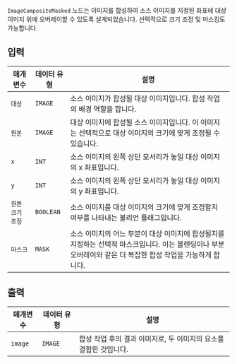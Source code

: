`ImageCompositeMasked` 노드는 이미지를 합성하여 소스 이미지를 지정된 좌표에 대상 이미지 위에 오버레이할 수 있도록 설계되었습니다. 선택적으로 크기 조정 및 마스킹도 가능합니다.

## 입력

| 매개변수        | 데이터 유형 | 설명                                                                                                                                                         |
| --------------- | ----------- | ------------------------------------------------------------------------------------------------------------------------------------------------------------ |
| `대상`   | `IMAGE`     | 소스 이미지가 합성될 대상 이미지입니다. 합성 작업의 배경 역할을 합니다.                                                                                      |
| `원본`        | `IMAGE`     | 대상 이미지에 합성될 소스 이미지입니다. 이 이미지는 선택적으로 대상 이미지의 크기에 맞게 조정될 수 있습니다.                                                 |
| `x`             | `INT`       | 소스 이미지의 왼쪽 상단 모서리가 놓일 대상 이미지의 x 좌표입니다.                                                                                            |
| `y`             | `INT`       | 소스 이미지의 왼쪽 상단 모서리가 놓일 대상 이미지의 y 좌표입니다.                                                                                            |
| `원본 크기 조정` | `BOOLEAN`   | 소스 이미지를 대상 이미지의 크기에 맞게 조정할지 여부를 나타내는 불리언 플래그입니다.                                                                        |
| `마스크`          | `MASK`      | 소스 이미지의 어느 부분이 대상 이미지에 합성될지를 지정하는 선택적 마스크입니다. 이는 블렌딩이나 부분 오버레이와 같은 더 복잡한 합성 작업을 가능하게 합니다. |

## 출력

| 매개변수 | 데이터 유형 | 설명                                                              |
| -------- | ----------- | ----------------------------------------------------------------- |
| `image`  | `IMAGE`     | 합성 작업 후의 결과 이미지로, 두 이미지의 요소를 결합한 것입니다. |
